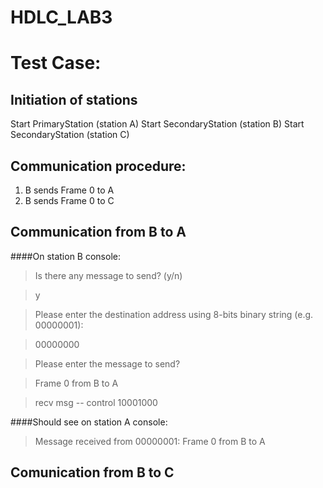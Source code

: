 # HDLC_LAB3

# Test Case:

## Initiation of stations
Start PrimaryStation (station A)
Start SecondaryStation (station B)
Start SecondaryStation (station C)

## Communication procedure:
1. B sends Frame 0 to A
2. B sends Frame 0 to C

## Communication from B to A
####On station B console:

> Is there any message to send? (y/n)

> y 

> Please enter the destination address using 8-bits binary string (e.g. 00000001):

> 00000000

> Please enter the message to send?

> Frame 0 from B to A

> recv msg -- control 10001000

####Should see on station A console:

> Message received from 00000001: Frame 0 from B to A

## Comunication from B to C
